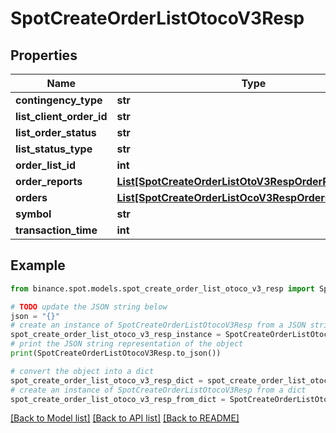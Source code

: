 # SpotCreateOrderListOtocoV3Resp


## Properties

Name | Type | Description | Notes
------------ | ------------- | ------------- | -------------
**contingency_type** | **str** |  | [optional] 
**list_client_order_id** | **str** |  | [optional] 
**list_order_status** | **str** |  | [optional] 
**list_status_type** | **str** |  | [optional] 
**order_list_id** | **int** |  | [optional] 
**order_reports** | [**List[SpotCreateOrderListOtoV3RespOrderReportsInner]**](SpotCreateOrderListOtoV3RespOrderReportsInner.md) |  | [optional] 
**orders** | [**List[SpotCreateOrderListOcoV3RespOrdersInner]**](SpotCreateOrderListOcoV3RespOrdersInner.md) |  | [optional] 
**symbol** | **str** |  | [optional] 
**transaction_time** | **int** |  | [optional] 

## Example

```python
from binance.spot.models.spot_create_order_list_otoco_v3_resp import SpotCreateOrderListOtocoV3Resp

# TODO update the JSON string below
json = "{}"
# create an instance of SpotCreateOrderListOtocoV3Resp from a JSON string
spot_create_order_list_otoco_v3_resp_instance = SpotCreateOrderListOtocoV3Resp.from_json(json)
# print the JSON string representation of the object
print(SpotCreateOrderListOtocoV3Resp.to_json())

# convert the object into a dict
spot_create_order_list_otoco_v3_resp_dict = spot_create_order_list_otoco_v3_resp_instance.to_dict()
# create an instance of SpotCreateOrderListOtocoV3Resp from a dict
spot_create_order_list_otoco_v3_resp_from_dict = SpotCreateOrderListOtocoV3Resp.from_dict(spot_create_order_list_otoco_v3_resp_dict)
```
[[Back to Model list]](../README.md#documentation-for-models) [[Back to API list]](../README.md#documentation-for-api-endpoints) [[Back to README]](../README.md)



